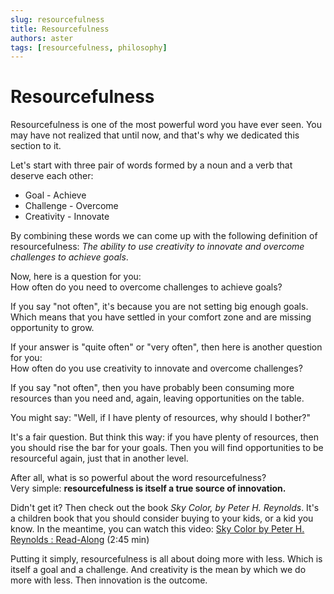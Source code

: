 ```yaml
---
slug: resourcefulness
title: Resourcefulness
authors: aster
tags: [resourcefulness, philosophy]
---
```


# Resourcefulness

Resourcefulness is one of the most powerful word you
have ever seen. You may have not realized that until
now, and that's why we dedicated this section to it.

<!--truncate-->

Let's start with three pair of words formed by a noun 
and a verb that deserve each other:
* Goal - Achieve
* Challenge - Overcome
* Creativity - Innovate

By combining these words we can come up with the following
definition of resourcefulness:
*The ability to use creativity to innovate and overcome
challenges to achieve goals*.

Now, here is a question for you:  
How often do you need to overcome challenges to achieve goals?

If you say "not often", it's because you are not setting 
big enough goals. Which means that you have settled in your 
comfort zone and are missing opportunity to grow.

If your answer is "quite often" or "very often", then
here is another question for you:  
How often do you use creativity to innovate and overcome
challenges?

If you say "not often", then you have probably been 
consuming more resources than you need and, again, leaving
opportunities on the table.

You might say: "Well, if I have plenty of resources, why
should I bother?"

It's a fair question. But think this way: if you have plenty
of resources, then you should rise the bar for your goals.
Then you will find opportunities to be resourceful again,
just that in another level.

After all, what is so powerful about the word resourcefulness?  
Very simple: **resourcefulness is itself a true source of innovation.**

Didn't get it? Then check out the book *Sky Color, by Peter H. Reynolds*.
It's a children book that you should consider buying to your
kids, or a kid you know. In the meantime, you can watch this video:
[Sky Color by Peter H. Reynolds : Read-Along][sky-colors] (2:45 min)

[sky-colors]: https://www.youtube.com/watch?v=2KfiyIk6Q-k

Putting it simply, resourcefulness is all about doing more
with less. Which is itself a goal and a challenge.
And creativity is the mean by which we do more with less.
Then innovation is the outcome.
